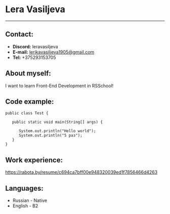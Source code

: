 # **Lera Vasiljeva**
************

## **Contact:**
* **Discord:** leravasiljeva
* **E-mail:** lerikavasiljeva1905@gmail.com
* **Tel:** +375293153705
 
## **About myself:**
I want to learn Front-End Development in RSSchool!

## **Code example:**
```
public class Test {
 
   public static void main(String[] args) {
 
      System.out.println("Hello world");
      System.out.println("5 раз");
   }
}
```

## **Work experience:**
https://rabota.by/resume/c694ca7bff00e948320039ed1f7856466d4263

## **Languages:**
* Russian - Native
* English - B2
